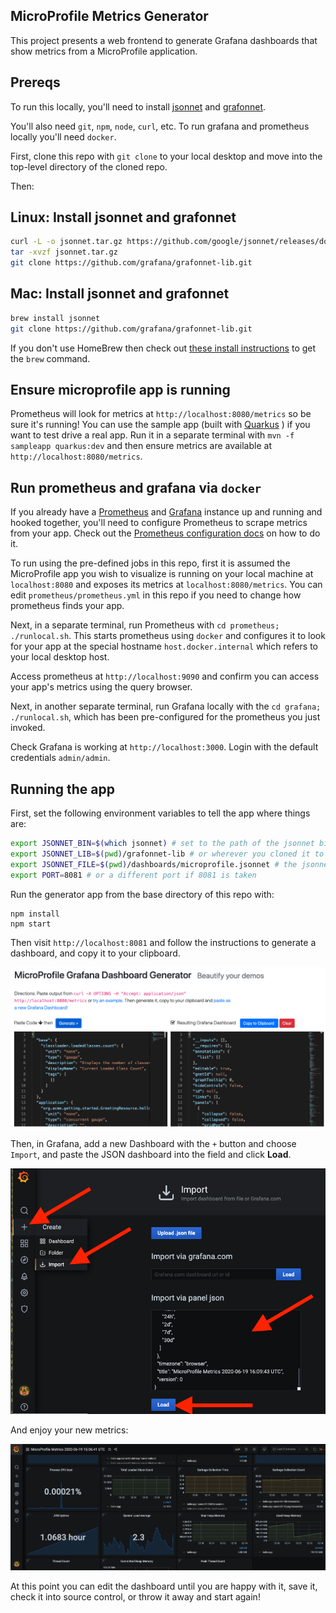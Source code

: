 ## MicroProfile Metrics Generator

This project presents a web frontend to generate Grafana dashboards that show metrics from
a MicroProfile application.

## Prereqs

To run this locally, you'll need to install [jsonnet]() and [grafonnet]().

You'll also need `git`, `npm`, `node`, `curl`, etc. To run grafana and prometheus locally you'll need `docker`.

First, clone this repo with `git clone` to your local desktop and move into the top-level directory of the cloned repo.

Then:

## Linux: Install jsonnet and grafonnet

```sh
curl -L -o jsonnet.tar.gz https://github.com/google/jsonnet/releases/download/v0.16.0/jsonnet-bin-v0.16.0-linux.tar.gz
tar -xvzf jsonnet.tar.gz
git clone https://github.com/grafana/grafonnet-lib.git
```

## Mac: Install jsonnet and grafonnet

```sh
brew install jsonnet
git clone https://github.com/grafana/grafonnet-lib.git
```

If you don't use HomeBrew then check out [these install instructions](https://github.com/google/jsonnet#packages) to get the `brew` command.

## Ensure microprofile app is running

Prometheus will look for metrics at `http://localhost:8080/metrics` so be sure it's running! You can use the sample app (built with [Quarkus](https://quarkus.io) ) if you want to test drive a real app. Run it in a separate terminal with `mvn -f sampleapp quarkus:dev` and then ensure metrics are available at `http://localhost:8080/metrics`.

## Run prometheus and grafana via `docker`

If you already have a [Prometheus](https://prometheus.io/) and [Grafana](https://grafana.com/) instance up and running and hooked together, you'll need to configure Prometheus to scrape metrics from your app. Check out the [Prometheus configuration docs](https://prometheus.io/docs/prometheus/latest/configuration/configuration/) on how to do it.

To run using the pre-defined jobs in this repo, first it is assumed the MicroProfile app you wish to visualize is running on your local machine at `localhost:8080` and exposes its metrics at `localhost:8080/metrics`. You can edit `prometheus/prometheus.yml` in this repo if you need to change how prometheus finds your app.

Next, in a separate terminal, run Prometheus with `cd prometheus; ./runlocal.sh`. This starts prometheus using `docker` and configures it to look for your app at the special hostname `host.docker.internal` which refers to your local desktop host.

Access prometheus at `http://localhost:9090` and confirm you can access your app's metrics using the query browser.

Next, in another separate terminal, run Grafana locally with the `cd grafana; ./runlocal.sh`, which has been pre-configured for the prometheus you just invoked.

Check Grafana is working at `http://localhost:3000`. Login with the default credentials `admin/admin`.

## Running the app

First, set the following environment variables to tell the app where things are:

```sh
export JSONNET_BIN=$(which jsonnet) # set to the path of the jsonnet binary
export JSONNET_LIB=$(pwd)/grafonnet-lib # or wherever you cloned it to
export JSONNET_FILE=$(pwd)/dashboards/microprofile.jsonnet # the jsonnet processor for microprofile metrics
export PORT=8081 # or a different port if 8081 is taken
```

Run the generator app from the base directory of this repo with:

```
npm install
npm start
```

Then visit `http://localhost:8081` and follow the instructions to generate a dashboard, and copy it to your clipboard.

![Dashboard](images/dash.png)

Then, in Grafana, add a new Dashboard with the `+` button and choose `Import`, and paste the JSON dashboard into the field and click **Load**.

![Import](images/import.png)

And enjoy your new metrics:

![Metrics](images/grafana.png)

At this point you can edit the dashboard until you are happy with it, save it, check it into source control, or throw it away and start again!

